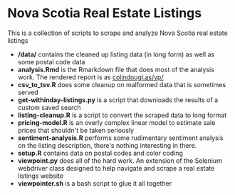 # Nova Scotia Real Estate Listings

This is a collection of scripts to scrape and analyze Nova Scotia real estate listings

* **/data/** contains the cleaned up listing data (in long form) as well as some postal code data
*	**analysis.Rmd** is the Rmarkdown file that does most of the analysis work. The rendered report is as [colindougl.as/vp/](https://colindougl.as/vp/)
* **csv_to_tsv.R** does some cleanup on malformed data that is sometimes served
* **get-withinday-listings.py** is a script that downloads the results of a custom saved search
*	**listing-cleanup.R** is a script to convert the scraped data to long format
* **pricing-model.R** is an overly complex linear model to estimate sale prices that shouldn't be taken seriously
* **sentiment-analysis.R** performs some rudimentary sentiment analysis on the listing description, there's nothing interesting in there.
* **setup.R** contains data on postal codes and color coding
* **viewpoint.py** does all of the hard work. An extension of the Selenium webdriver class designed to help navigate and scrape a real estate listings website
* **viewpointer.sh** is a bash script to glue it all together
